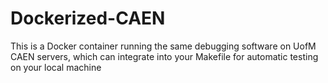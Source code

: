 # Dockerized-CAEN
This is a Docker container running the same debugging software on UofM CAEN servers, which can integrate into your Makefile for automatic testing on your local machine
